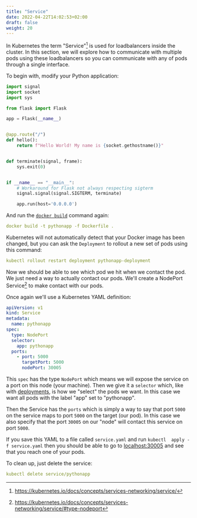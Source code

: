```yaml
---
title: "Service"
date: 2022-04-22T14:02:53+02:00
draft: false
weight: 20
---
```


In Kubernetes the term "Service"[^1] is used for loadbalancers inside the cluster.
In this section, we will explore how to communicate with multiple pods using
these loadbalancers so you can communicate with any of pods through a single
interface.

To begin with, modify your Python application:

```python
import signal
import socket
import sys

from flask import Flask

app = Flask(__name__)


@app.route("/")
def hello():
    return f"Hello World! My name is {socket.gethostname()}"


def terminate(signal, frame):
    sys.exit(0)


if __name__ == "__main__":
    # Workaround for Flask not always respecting sigterm
    signal.signal(signal.SIGTERM, terminate)

    app.run(host='0.0.0.0')
```

And run the [`docker build`](../containers) command again:

```yaml
docker build -t pythonapp -f Dockerfile .
```

Kubernetes will not automatically detect that your Docker image has been
changed, but you can ask the `Deployment` to rollout a new set of pods
using this command: 
```yaml
kubectl rollout restart deployment pythonapp-deployment
```

Now we should be able to see which pod we hit when we contact the pod. 
We just need a way to actually contact our pods. We'll create a
NodePort Service[^2] to make contact with our pods.

Once again we'll use a Kubernetes YAML definition:

```yaml
apiVersion: v1
kind: Service
metadata:
  name: pythonapp
spec:
  type: NodePort
  selector:
    app: pythonapp
  ports:
    - port: 5000
      targetPort: 5000
      nodePort: 30005
```

This `spec` has the type `NodePort` which means we will expose the service
on a port on this node (your machine). Then we give it a `selector` which,
like with [deployments](../deployment), is how we "select" the pods we
want. In this case we want all pods with the label "app" set to "pythonapp".

Then the Service has the `ports` which is simply a way to say that port
`5000` on the service maps to port `5000` on the target (our pod). In 
this case we also specify that the port `30005` on our "node" will contact
this service on port `5000`.

If you save this YAML to a file called `service.yaml` and run `kubectl 
apply -f service.yaml` then you should be able to go to 
[localhost:30005](http://localhost:30005) and see that you reach one 
of your pods.

To clean up, just delete the service:

```yaml
kubectl delete service/pythonapp
```

[^1]: https://kubernetes.io/docs/concepts/services-networking/service/
[^2]: https://kubernetes.io/docs/concepts/services-networking/service/#type-nodeport